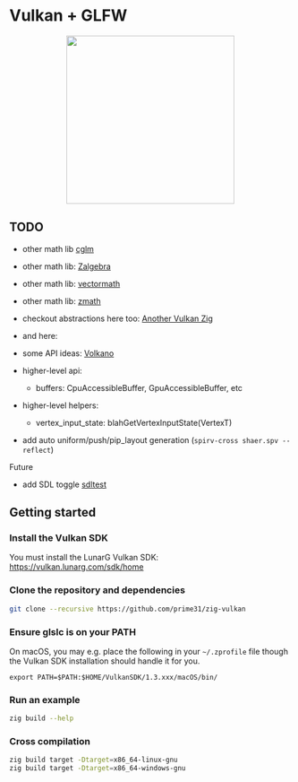 # Vulkan + GLFW

<p align="center"><img height="300" src="https://developer.nvidia.com/sites/default/files/akamai/Vulcan-1-3.png" /></p>

## TODO
- other math lib [cglm](https://github.com/recp/cglm)
- other math lib: [Zalgebra](https://github.com/kooparse/zalgebra)
- other math lib: [vectormath](https://github.com/michal-z/zig-gamedev/blob/main/libs/common/src/vectormath.zig)
- other math lib: [zmath](https://github.com/michal-z/zig-gamedev/tree/main/libs/zmath)

- checkout abstractions here too: [Another Vulkan Zig](https://github.com/maxxnino/another-vulkan-zig)
- and here: [](https://github.com/GPUOpen-LibrariesAndSDKs/V-EZ)
- some API ideas: [Volkano](https://github.com/vulkano-rs/vulkano)
- higher-level api:
    - buffers: CpuAccessibleBuffer, GpuAccessibleBuffer, etc

- higher-level helpers:
    - vertex_input_state: blahGetVertexInputState(VertexT)

- add auto uniform/push/pip_layout generation (`spirv-cross shaer.spv --reflect`)


Future
- add SDL toggle [sdltest](https://github.com/SpexGuy/sdltest)


## Getting started

### Install the Vulkan SDK

You must install the LunarG Vulkan SDK: https://vulkan.lunarg.com/sdk/home

### Clone the repository and dependencies

```sh
git clone --recursive https://github.com/prime31/zig-vulkan
```

### Ensure glslc is on your PATH

On macOS, you may e.g. place the following in your `~/.zprofile` file though the Vulkan SDK installation should handle it for you.
```
export PATH=$PATH:$HOME/VulkanSDK/1.3.xxx/macOS/bin/
```

### Run an example
```sh
zig build --help
```

### Cross compilation
```sh
zig build target -Dtarget=x86_64-linux-gnu
zig build target -Dtarget=x86_64-windows-gnu
```
